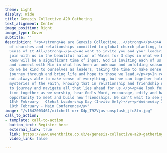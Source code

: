 ```yaml
---
theme: Light
display: Wide
title: Genesis Collective A20 Gathering
text_alignment: Center
image_position: Right
image_type: Cover
subtitle: ''
description: "<p><strong>We are Genesis Collective...</strong></p><p>A collective
  of churches and relationships committed to global church planting, together.</p><p></p><p><strong>Making
  Sense of It All</strong></p><p>We want to invite you and your leadership team, to
  join with us in the beautiful nation of Wales for 3 days in what we believe and
  know will be a significant time of input. God is inviting each of us to pause, dwell
  and connect with Him in what has been an unknown and unfolding season.</p><p>How
  do we be kind to ourselves as leaders, taking the time to make sense of what we
  journey through and bring life and hope to those we lead.</p><p>In reality we are
  not always able to make sense of everything, but we can together hold on to the
  mysteries of the Faith, knowing that in relationship and friendship we are able
  to journey and navigate all that lies ahead for us.</p><p>We look forward to this
  time together as we worship, hear God's Word, encourage, edify and have fun. A great
  opportunity to meet and build new friendships. We can’t wait to see you there.</p><p><strong>Schedule:</strong></p><p>Tuesday
  15th February - Global Leadership Day (Invite Only)</p><p>Wednesday 16th - Friday
  18th February - Main Conference</p>"
image: "/v1642003461/mitchell-orr-Ddp_T92Vjus-unsplash_jfc8fn.jpg"
call_to_action:
- template: call-to-action
  button_text: Register here
  external_link: true
  link: https://www.eventbrite.co.uk/e/genesis-collective-a20-gathering-tickets-244321350737
  video_link: false

---
```

